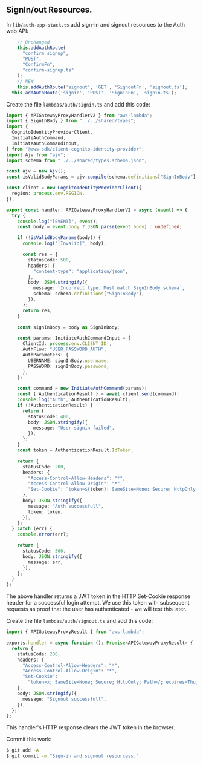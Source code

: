 ## SignIn/out Resources.

In `lib/auth-app-stack.ts` add sign-in and signout resources to the Auth web API:

~~~ts
    // Unchanged
    this.addAuthRoute(
      "confirm_signup",
      "POST",
      "ConfirmFn",
      "confirm-signup.ts"
    );
    // NEW
    this.addAuthRoute('signout', 'GET', 'SignoutFn', 'signout.ts');
  this.addAuthRoute('signin', 'POST', 'SigninFn', 'signin.ts');
~~~
Create the file `lambdas/auth/signin.ts` and add this code:
~~~ts
import { APIGatewayProxyHandlerV2 } from "aws-lambda";
import { SignInBody } from "../../shared/types";
import {
  CognitoIdentityProviderClient,
  InitiateAuthCommand,
  InitiateAuthCommandInput,
} from "@aws-sdk/client-cognito-identity-provider";
import Ajv from "ajv";
import schema from "../../shared/types.schema.json";

const ajv = new Ajv();
const isValidBodyParams = ajv.compile(schema.definitions["SignInBody"] || {});

const client = new CognitoIdentityProviderClient({
  region: process.env.REGION,
});

export const handler: APIGatewayProxyHandlerV2 = async (event) => {
  try {
    console.log("[EVENT]", event);
    const body = event.body ? JSON.parse(event.body) : undefined;

    if (!isValidBodyParams(body)) {
      console.log("[Invalid]", body);

      const res = {
        statusCode: 500,
        headers: {
          "content-type": "application/json",
        },
        body: JSON.stringify({
          message: `Incorrect type. Must match SignInBody schema`,
          schema: schema.definitions["SignInBody"],
        }),
      };
      return res;
    }

    const signInBody = body as SignInBody;

    const params: InitiateAuthCommandInput = {
      ClientId: process.env.CLIENT_ID!,
      AuthFlow: "USER_PASSWORD_AUTH",
      AuthParameters: {
        USERNAME: signInBody.username,
        PASSWORD: signInBody.password,
      },
    };

    const command = new InitiateAuthCommand(params);
    const { AuthenticationResult } = await client.send(command);
    console.log("Auth", AuthenticationResult);
    if (!AuthenticationResult) {
      return {
        statusCode: 400,
        body: JSON.stringify({
          message: "User signin failed",
        }),
      };
    }
    const token = AuthenticationResult.IdToken;

    return {
      statusCode: 200,
      headers: {
        "Access-Control-Allow-Headers": "*",
        "Access-Control-Allow-Origin": "*",
        "Set-Cookie": `token=${token}; SameSite=None; Secure; HttpOnly; Path=/; Max-Age=3600;`,
      },
      body: JSON.stringify({
        message: "Auth successfull",
        token: token,
      }),
    };
  } catch (err) {
    console.error(err);

    return {
      statusCode: 500,
      body: JSON.stringify({
        message: err,
      }),
    };
  }
};
~~~
The above handler returns a JWT token in the HTTP Set-Cookie response header for a successful login attempt. We use this token with subsequent requests as proof that the user has authenticated - we will test this later.

Create the file `lambdas/auth/signout.ts` and add this code:
~~~ts
import { APIGatewayProxyResult } from "aws-lambda";

exports.handler = async function (): Promise<APIGatewayProxyResult> {
  return {
    statusCode: 200,
    headers: {
      "Access-Control-Allow-Headers": "*",
      "Access-Control-Allow-Origin": "*",
      "Set-Cookie":
        "token=x; SameSite=None; Secure; HttpOnly; Path=/; expires=Thu, 01 Jan 1970 00:00:00 GMT;",
    },
    body: JSON.stringify({
      message: "Signout successfull",
    }),
  };
};
~~~
This handler's HTTP response clears the JWT token in the browser. 

Commit this work:
~~~bash
$ git add -A
$ git commit -m "Sign-in and signout resourcess."
~~~


